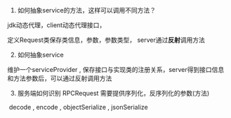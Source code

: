1. 如何抽象service的方法，这样可以调用不同方法？

  jdk动态代理，client动态代理接口，

  定义Request类保存类信息，参数，参数类型， server通过**反射**调用方法 

  

2. 如何抽象service

  维护一个serviceProvider , 保存接口与实现类的注册关系，server得到接口信息和方法参数后，可以通过反射调用方法

  

3. 服务端如何识别 RPCRequest
    需要提供序列化，反序列化的参数(方法)

​	decode , encode , objectSerialize , jsonSerialize
